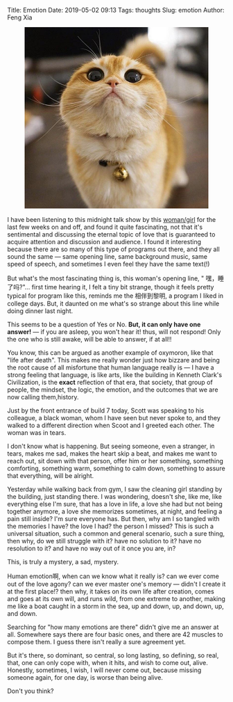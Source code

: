Title: Emotion
Date: 2019-05-02 09:13
Tags: thoughts
Slug: emotion
Author: Feng Xia

<figure class="col l7 m7 s12">
  <img src="/images/reddit%20cat.jpg"/>
</figure>


I have been listening to this midnight talk show by this [woman/girl][2]
for the last few weeks on and off, and found it quite fascinating, not
that it's sentimental and discussing the eternal topic of love that is
guaranteed to acquire attention and discussion and audience. I found
it interesting because there are so many of this type of programs out
there, and they all sound the same &mdash; same opening line, same
background music, same speed of speech, and sometimes I even feel they
have the same text(!)

But what's the most fascinating thing is, this woman's opening line, "
嘿，睡了吗?"... first time hearing it, I felt a tiny bit strange,
though it feels pretty typical for program like this, reminds me the
相伴到黎明, a program I liked in college days. But, it daunted on me
what's so strange about this line while doing dinner last night.

This seems to be a question of Yes or No. **But, it can only have one
answer!** &mdash; if you are asleep, you won't hear it! thus, will not
respond! Only the one who is still awake, will be able to answer, if
at all!!

You know, this can be argued as another example of oxymoron, like that
"life after death". This makes me really wonder just how bizzare and
being the root cause of all misfortune that human language really is
&mdash; I have a strong feeling that language, is like arts, like the
building in Kenneth Clark's Civilization, is the **exact** reflection
of that era, that society, that group of people, the mindset, the
logic, the emotion, and the outcomes that we are now calling
them,history.

Just by the front entrance of build 7 today, Scott was speaking to his
colleague, a black woman, whom I have seen but never spoke to, and
they walked to a different direction when Scoot and I greeted each
other. The woman was in tears.

I don't know what is happening. But seeing someone, even a stranger,
in tears, makes me sad, makes the heart skip a beat, and makes me want
to reach out, sit down with that person, offer him or her something,
something comforting, something warm, something to calm down,
something to assure that everything, will be alright.

Yesterday while walking back from gym, I saw the cleaning girl
standing by the building, just standing there. I was wondering,
doesn't she, like me, like everything else I'm sure, that has a love
in life, a love she had but not being together anymore, a love she
memorizes sometimes, at night, and feeling a pain still inside? I'm
sure everyone has. But then, why am I so tangled with the memories I
have? the love I had? the person I missed? This is such a universal
situation, such a common and general scenario, such a sure thing, then
why, do we still struggle with it? have no solution to it? have no
resolution to it? and have no way out of it once you are, in?

This, is truly a mystery, a sad, mystery.

Human emotion啊, when can we know what it really is? can we ever come
out of the love agony? can we ever master one's memory &mdash; didn't
I create it at the first place!? then why, it takes on its own life
after creation, comes and goes at its own will, and runs wild, from
one extreme to another, making me like a boat caught in a storm in the
sea, up and down, up, and down, up, and down.

Searching for "how many emotions are there" didn't give me an answer
at all. Somewhere says there are four basic ones, and there are 42
muscles to compose them. I guess there isn't really a sure agreement
yet.

But it's there, so dominant, so central, so long lasting, so defining,
so real, that, one can only cope with, when it hits, and wish to come
out, alive. Honestly, sometimes, I wish, I will never come out,
because missing someone again, for one day, is worse than being alive.

Don't you think?

[1]: https://en.wikipedia.org/wiki/Civilisation_(TV_series)
[2]: https://www.weibo.com/u/1846267753
